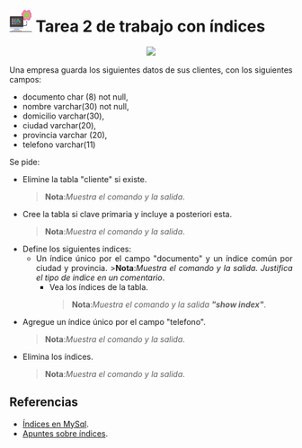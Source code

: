<div align="justify">

# <img src=../../../../../images/computer.png width="40"> Tarea 2 de trabajo con índices

<div align="center">
<img src="../../img/indices.png"/>
</div>

Una empresa guarda los siguientes datos de sus clientes, con los siguientes campos:
- documento char (8) not null,
- nombre varchar(30) not null,
- domicilio varchar(30),
- ciudad varchar(20),
- provincia varchar (20),
- telefono varchar(11)

Se pide:

- Elimine la tabla "cliente" si existe. 
    >__Nota__:_Muestra el comando y la salida_.
- Cree la tabla si clave primaria y incluye a posteriori esta.
    >__Nota__:_Muestra el comando y la salida_. 
- Define los siguientes indices:
  - Un índice único por el campo "documento" y un índice común por ciudad y provincia.
        >__Nota__:_Muestra el comando y la salida. Justifica el tipo de indice en un comentario_.
    - Vea los índices de la tabla.
        >__Nota__:_Muestra el comando y la salida __"show index"___.
- Agregue un índice único por el campo "telefono".
    >__Nota__:_Muestra el comando y la salida_.
- Elimina los índices.
    >__Nota__:_Muestra el comando y la salida_.
    
## Referencias

- [Índices en MySql](https://dev.mysql.com/doc/refman/8.0/en/mysql-indexes.html).
- [Apuntes sobre índices](../../Indices.md).

</div>